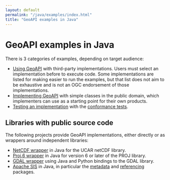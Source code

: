 ```yaml
---
layout: default
permalink: "/java/examples/index.html"
title: "GeoAPI examples in Java"
---
```


# GeoAPI examples in Java

There is 3 categories of examples, depending on target audience:

* [Using GeoAPI](usage.html) with third-party implementations.
  Users must select an implementation before to execute code.
  Some implementations are listed for making easier to run the examples,
  but that list does not aim to be exhaustive and is not an OGC endorsement of those implementations.
* [Implementing GeoAPI](implement.html) with simple classes in the public domain,
  which implementers can use as a starting point for their own products.
* [Testing an implementation](testing.html) with the [conformance tests](../../conformance/index.html).


## Libraries with public source code

The following projects provide GeoAPI implementations,
either directly or as wrappers around independent libraries:

* [NetCDF wrapper](https://github.com/Unidata/geoapi-netcdf-java) in Java for the UCAR netCDF library.
* [Proj.6 wrapper](https://github.com/osgeo/PROJ-JNI) in Java for version 6 or later of the PROJ library.
* [GDAL wrapper](https://github.com/Geomatys/geoapi-gdal) using Java and Python bindings to the GDAL library.
* [Apache SIS](https://sis.apache.org) in Java, in particular the
  [metadata](https://github.com/apache/sis/tree/main/endorsed/src/org.apache.sis.metadata/main/org/apache/sis/metadata/iso) and
  [referencing](https://github.com/apache/sis/tree/main/endorsed/src/org.apache.sis.referencing/main/org/apache/sis/referencing) packages.
